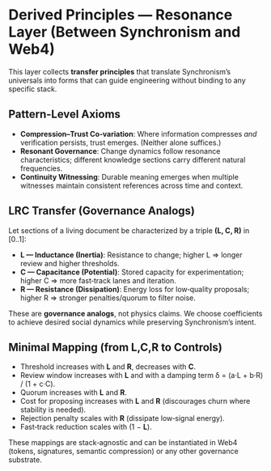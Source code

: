 # Derived Principles — Resonance Layer (Between Synchronism and Web4)

This layer collects **transfer principles** that translate Synchronism’s universals into forms that can guide engineering without binding to any specific stack.

## Pattern-Level Axioms
- **Compression–Trust Co‑variation**: Where information compresses *and* verification persists, trust emerges. (Neither alone suffices.)
- **Resonant Governance**: Change dynamics follow resonance characteristics; different knowledge sections carry different natural frequencies.
- **Continuity Witnessing**: Durable meaning emerges when multiple witnesses maintain consistent references across time and context.

## LRC Transfer (Governance Analogs)
Let sections of a living document be characterized by a triple **(L, C, R)** in [0..1]:

- **L — Inductance (Inertia)**: Resistance to change; higher L ⇒ longer review and higher thresholds.
- **C — Capacitance (Potential)**: Stored capacity for experimentation; higher C ⇒ more fast‑track lanes and iteration.
- **R — Resistance (Dissipation)**: Energy loss for low‑quality proposals; higher R ⇒ stronger penalties/quorum to filter noise.

These are **governance analogs**, not physics claims. We choose coefficients to achieve desired social dynamics while preserving Synchronism’s intent.

## Minimal Mapping (from L,C,R to Controls)
- Threshold increases with **L** and **R**, decreases with **C**.
- Review window increases with **L** and with a damping term δ = (a·L + b·R) / (1 + c·C).
- Quorum increases with **L** and **R**.
- Cost for proposing increases with **L** and **R** (discourages churn where stability is needed).
- Rejection penalty scales with **R** (dissipate low‑signal energy).
- Fast‑track reduction scales with (1 − **L**).

These mappings are stack‑agnostic and can be instantiated in Web4 (tokens, signatures, semantic compression) or any other governance substrate.

